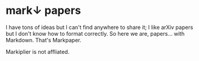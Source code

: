 # mark↓ papers

I have tons of ideas but I can't find anywhere to share it;
I like arXiv papers but I don't know how to format correctly.
So here we are, papers... with Markdown. That's Markpaper.

Markiplier is not affliated.
